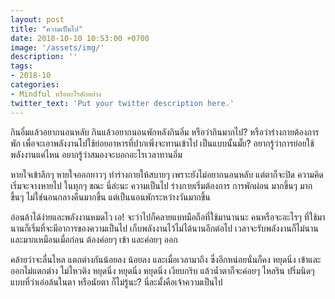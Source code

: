 ```yaml
---
layout: post
title: "ความเป็นไป"
date: 2018-10-10 10:53:00 +0700
image: '/assets/img/'
description: ''
tags:
- 2018-10
categories:
- Mindful หรืออะไรสักอย่าง
twitter_text: 'Put your twitter description here.'
---
```

กินอิ่มแล้วอยากนอนหลับ กินแล้วอยากนอนพักหลังกินอิ่ม หรือว่ากินมากไป? หรือว่าร่างกายต้องการพัก เพื่อจะเอาพลังงานไปใช้ย่อยอาหารที่ปากเพิ่งจะทานเข้าไป เป็นแบบนั้นมั๊ย? อยากรู้ว่าการย่อยใช้พลังงานแค่ไหน อยากรู้ว่าสมองจะบอกอะไรเวลาทานอิ่ม

หายใจเข้าลึกๆ หายใจออกยาวๆ ทำร่างกายให้สบายๆ เพราะยังไม่อยากนอนหลับ แต่ตาก็จะปิด ความคิดเริ่มจะจางหายไป ในทุกๆ ขณะ นี่ล่ะนะ ความเป็นไป ร่างกายเริ่มต้องการ การพักผ่อน มากขึ้นๆ มากขึ้นๆ ไม่ใช่นอนกลางคืนมากขึ้น แต่เป็นนอนพักระหว่างวันมากขึ้น

อ่อนล้าได้ง่ายและพลังงานหมดไว เอ! จะว่าไปก็คลายแบทมือถือที่ใช้มานานนะ คนหรือจะอะไรๆ ที่ใช้มานานก็เริ่มที่จะมีอาการของความเป็นไป เก็บพลังงานไว้ไม่ได้นานอีกต่อไป เวลาจะรับพลังงานก็ไม่นานและมากเหมือนเมื่อก่อน ต้องค่อยๆ เข้า และค่อยๆ ออก

คล้ายว่าจะลื่นไหล แตกต่างกันน้อยลง น้อยลง และเมื่อเวลามาถึง ซึ่งอีกหน่อยนั่นก็คง หยุดนิ่ง เข้าและออกไม่แตกต่าง ไม่ไหวติง หยุดนิ่ง หยุดนิ่ง หยุดนิ่ง เงียบกริบ แล้วน้ำตาก็จะค่อยๆ ไหลริน ปริ่มนิดๆ แบบที่ว่าเอ่อล้นในตา หรือนัยตา ก็ไม่รู้นะ? นี่ละมั้งคือเจ้าความเป็นไป

